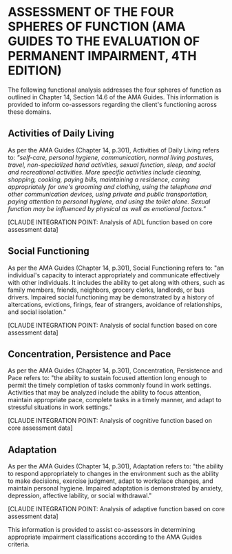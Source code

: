 # ASSESSMENT OF THE FOUR SPHERES OF FUNCTION (AMA GUIDES TO THE EVALUATION OF PERMANENT IMPAIRMENT, 4TH EDITION)

The following functional analysis addresses the four spheres of function as outlined in Chapter 14, Section 14.6 of the AMA Guides. This information is provided to inform co-assessors regarding the client's functioning across these domains.

## Activities of Daily Living

As per the AMA Guides (Chapter 14, p.301), Activities of Daily Living refers to: *"self-care, personal hygiene, communication, normal living postures, travel, non-specialized hand activities, sexual function, sleep, and social and recreational activities. More specific activities include cleaning, shopping, cooking, paying bills, maintaining a residence, caring appropriately for one's grooming and clothing, using the telephone and other communication devices, using private and public transportation, paying attention to personal hygiene, and using the toilet alone. Sexual function may be influenced by physical as well as emotional factors."*

[CLAUDE INTEGRATION POINT: Analysis of ADL function based on core assessment data]

## Social Functioning

As per the AMA Guides (Chapter 14, p.301), Social Functioning refers to: "an individual's capacity to interact appropriately and communicate effectively with other individuals. It includes the ability to get along with others, such as family members, friends, neighbors, grocery clerks, landlords, or bus drivers. Impaired social functioning may be demonstrated by a history of altercations, evictions, firings, fear of strangers, avoidance of relationships, and social isolation."

[CLAUDE INTEGRATION POINT: Analysis of social function based on core assessment data]

## Concentration, Persistence and Pace

As per the AMA Guides (Chapter 14, p.301), Concentration, Persistence and Pace refers to: "the ability to sustain focused attention long enough to permit the timely completion of tasks commonly found in work settings. Activities that may be analyzed include the ability to focus attention, maintain appropriate pace, complete tasks in a timely manner, and adapt to stressful situations in work settings."

[CLAUDE INTEGRATION POINT: Analysis of cognitive function based on core assessment data]

## Adaptation

As per the AMA Guides (Chapter 14, p.301), Adaptation refers to: "the ability to respond appropriately to changes in the environment such as the ability to make decisions, exercise judgment, adapt to workplace changes, and maintain personal hygiene. Impaired adaptation is demonstrated by anxiety, depression, affective lability, or social withdrawal."

[CLAUDE INTEGRATION POINT: Analysis of adaptive function based on core assessment data]

This information is provided to assist co-assessors in determining appropriate impairment classifications according to the AMA Guides criteria.